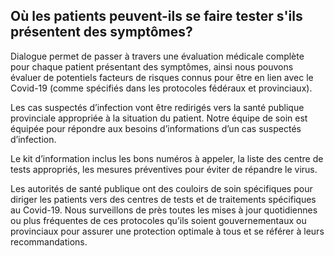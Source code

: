 ## Où les patients peuvent-ils se faire tester s'ils présentent des symptômes?

Dialogue permet de passer à travers une évaluation médicale complète pour chaque patient présentant des symptômes, ainsi nous pouvons évaluer de potentiels facteurs de risques connus pour être en lien avec le Covid-19 (comme spécifiés dans les protocoles fédéraux et provinciaux).

Les cas suspectés d’infection vont être redirigés vers la santé publique provinciale appropriée à la situation du patient. Notre équipe de soin est équipée pour répondre aux besoins d’informations d’un cas suspectés d’infection.

Le kit d’information inclus les bons numéros à appeler, la liste des centre de tests appropriés, les mesures préventives pour éviter de répandre le virus.

Les autorités de santé publique ont des couloirs de soin spécifiques pour diriger les patients vers des centres de tests et de traitements spécifiques au Covid-19. Nous surveillons de près toutes les mises à jour quotidiennes ou plus fréquentes de ces protocoles qu’ils soient gouvernementaux ou provinciaux pour assurer une protection optimale à tous et se référer à leurs recommandations.
